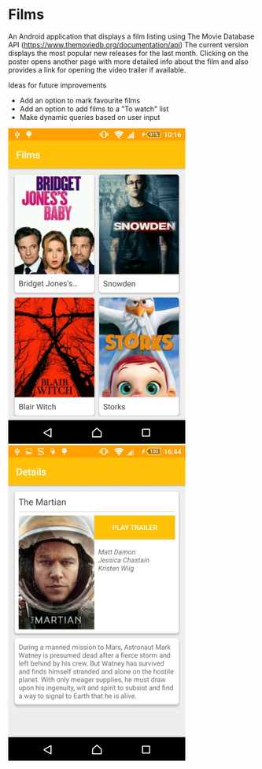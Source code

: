 # Films

An Android application that displays a film listing using The Movie Database API (https://www.themoviedb.org/documentation/api)
The current version displays the most popular new releases for the last month. Clicking on the poster opens another page with more detailed info about the film and also provides a link for opening the video trailer if available.

Ideas for future improvements

* Add an option to mark favourite films
* Add an option to add films to a "To watch" list
* Make dynamic queries based on user input

![alt tag](https://github.com/c2td/Films/blob/master/screenshot1_films.jpg)
![alt tag](https://github.com/c2td/Films/blob/master/screenshot2_films.jpg)
